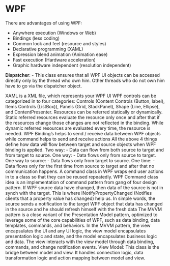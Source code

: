 # WPF

There are advantages of using WPF:

* Anywhere execution (Windows or Web)
* Bindings (less coding)
* Common look and feel (resource and styles)
* Declarative programming (XAML)
* Expression blend animation (Animation ease)
* Fast execution (Hardware acceleration)
* Graphic hardware independent (resolution independent)

**Dispatcher**: - This class ensures that all WPF UI objects can be accessed directly only by the thread who own him. Other threads who do not own him have to go via the dispatcher object.

XAML is a XML file, which represents your WPF UI
WPF controls can be categorized in to four categories: Controls (Content Controls (Button, label), Items Controls (ListBox)), Panels (Grid, StackPanel), Shape (Line, Ellipse), and ContentPresenter.
Resources can be referred statically or dynamically. Static referred resources evaluate the resource only once and after that if the resources change those changes are not reflected in the binding. While dynamic referred resources are evaluated every time, the resource is needed.
WPF Binding’s helps to send / receive data between WPF objects while command helps to send and receive actions
All the above 4 things define how data will flow between target and source objects when WPF binding is applied.
Two way: - Data can flow from both source to target and from target to source.
One way: - Data flows only from source to target.
One way to source: - Data flows only from target to source.
One time: - Data flows only for the first time from source to target and after that no communication happens.
A command class in WPF wraps end user actions in to a class so that they can be reused repeatedly. WPF Command class idea is an implementation of command pattern from gang of four design pattern.
If WPF source data have changed, then data of the source is not in synch with the target. This is where INotifyPropertyChanged (Notifies clients that a property value has changed) help us. In simple words, the source sends a notification to the target WPF object that data has changed in the source and he should refresh himself with the fresh data
The MVVM pattern is a close variant of the Presentation Model pattern, optimized to leverage some of the core capabilities of WPF, such as data binding, data templates, commands, and behaviors.
In the MVVM pattern, the view encapsulates the UI and any UI logic, the view model encapsulates presentation logic and state, and the model encapsulates business logic and data. The view interacts with the view model through data binding, commands, and change notification events. 
View Model: This class is the bridge between model and view. It handles connection logic, data transformation logic and action mapping between model and view.
